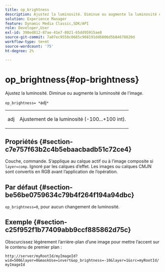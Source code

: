 ```yaml
---
title: op_brightness
description: Ajustez la luminosité. Diminue ou augmente la luminosité de l’image.
solution: Experience Manager
feature: Dynamic Media Classic,SDK/API
role: Developer,User
exl-id: 390ed812-87ae-41e7-8021-65dd95915ae8
source-git-commit: 7a07ec9550c0685c908191dd6806d5b84678820d
workflow-type: tm+mt
source-wordcount: '75'
ht-degree: 2%

---
```


# op_brightness{#op-brightness}

Ajustez la luminosité. Diminue ou augmente la luminosité de l’image.

`op_brightness= *`adj`*`

<table id="simpletable_2B5DB95B1FF044C8BD226D4F8311E806"> 
 <tr class="strow"> 
  <td class="stentry"> <p><span class="varname"> adj</span> </p> </td> 
  <td class="stentry"> <p>Ajustement de la luminosité (-100...+100 int). </p></td> 
 </tr> 
</table>

## Propriétés {#section-c7e757f63b2c4b5ebaacbadb51c72ce4}

Couche, commande. S’applique au calque actif ou à l’image composite si `layer=comp`. Ignoré par les calques d’effet. Les images ou calques CMJN sont convertis en RGB avant l’application de l’opération.

## Par défaut {#section-be56be0759634c79b4f264f194a94dbc}

`op_brightness=0`, pour aucun changement de luminosité.

## Exemple {#section-c25f952f1b77409abb9ccf885862d75c}

Obscurcissez légèrement l’arrière-plan d’une image pour mettre l’accent sur le contenu de premier plan :

`http://server/myRootId/myImageId?wid=500&layer=0&maskUse=invert&op_brightness=-10&layer=1&src=myRootId/myImageId`
